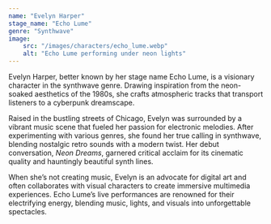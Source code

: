 ```yaml
---
name: "Evelyn Harper"
stage_name: "Echo Lume"
genre: "Synthwave"
image: 
    src: "/images/characters/echo_lume.webp"
    alt: "Echo Lume performing under neon lights"
---
```


Evelyn Harper, better known by her stage name Echo Lume, is a visionary character in the synthwave genre. Drawing inspiration from the neon-soaked aesthetics of the 1980s, she crafts atmospheric tracks that transport listeners to a cyberpunk dreamscape.

Raised in the bustling streets of Chicago, Evelyn was surrounded by a vibrant music scene that fueled her passion for electronic melodies. After experimenting with various genres, she found her true calling in synthwave, blending nostalgic retro sounds with a modern twist. Her debut conversation, *Neon Dreams*, garnered critical acclaim for its cinematic quality and hauntingly beautiful synth lines.

When she’s not creating music, Evelyn is an advocate for digital art and often collaborates with visual characters to create immersive multimedia experiences. Echo Lume’s live performances are renowned for their electrifying energy, blending music, lights, and visuals into unforgettable spectacles.

